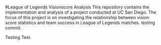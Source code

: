 #League of Legends Visionscore Analysis
This repository contains the implementation and analysis of a project conducted at UC San Diego. The focus of this project is on investigating the relationship between vision score statistics and team success in League of Legends matches.
testing commit.

Testing Test.